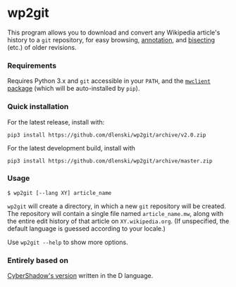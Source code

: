wp2git
======

This program allows you to download and convert any Wikipedia article's history to a `git` repository, for easy browsing, [annotation](https://git-scm.com/docs/git-annotate),
and [bisecting](https://git-scm.com/docs/git-annotate) (etc.) of older revisions.

### Requirements

Requires Python 3.x and `git` accessible in your `PATH`, and the [`mwclient` package](https://github.com/mwclient/mwclient)
(which will be auto-installed by `pip`).

### Quick installation

For the latest release, install with:

```
pip3 install https://github.com/dlenski/wp2git/archive/v2.0.zip
```

For the latest development build, install with

```
pip3 install https://github.com/dlenski/wp2git/archive/master.zip
```

### Usage

```
$ wp2git [--lang XY] article_name
```

`wp2git` will create a directory, in which a new `git` repository will be created.
The repository will contain a single file named `article_name.mw`, along with the entire edit history
of that article on `XY.wikipedia.org`. (If unspecified, the default language is guessed according to
your locale.)

Use `wp2git --help` to show more options.

### Entirely based on

[CyberShadow's version](https://github.com/CyberShadow/wp2git) written in the D language.
